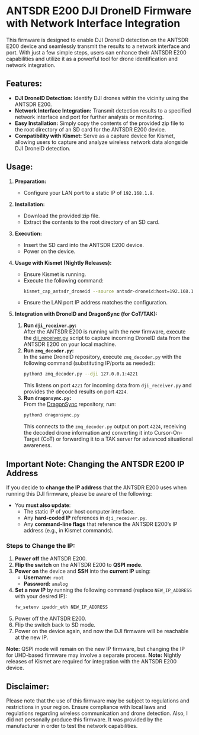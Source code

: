 # ANTSDR E200 DJI DroneID Firmware with Network Interface Integration

This firmware is designed to enable DJI DroneID detection on the ANTSDR E200 device and seamlessly transmit the results to a network interface and port. With just a few simple steps, users can enhance their ANTSDR E200 capabilities and utilize it as a powerful tool for drone identification and network integration.

## Features:

- **DJI DroneID Detection:** Identify DJI drones within the vicinity using the ANTSDR E200.  
- **Network Interface Integration:** Transmit detection results to a specified network interface and port for further analysis or monitoring.  
- **Easy Installation:** Simply copy the contents of the provided zip file to the root directory of an SD card for the ANTSDR E200 device.  
- **Compatibility with Kismet:** Serve as a capture device for Kismet, allowing users to capture and analyze wireless network data alongside DJI DroneID detection.

## Usage:

1. **Preparation:**
   - Configure your LAN port to a static IP of `192.168.1.9`.

2. **Installation:**
   - Download the provided zip file.
   - Extract the contents to the root directory of an SD card.

3. **Execution:**
   - Insert the SD card into the ANTSDR E200 device.
   - Power on the device.

4. **Usage with Kismet (Nightly Releases):**
   - Ensure Kismet is running.
   - Execute the following command:
     ```bash
     kismet_cap_antsdr_droneid --source antsdr-droneid:host=192.168.1.10,port=41030 --connect localhost:3501 --tcp
     ```
   - Ensure the LAN port IP address matches the configuration.

5. **Integration with DroneID and DragonSync (for CoT/TAK):**
   1. **Run `dji_receiver.py`:**  
      After the ANTSDR E200 is running with the new firmware, execute the [dji_receiver.py](https://github.com/alphafox02/DroneID/blob/main/dji_receiver.py) script to capture incoming DroneID data from the ANTSDR E200 on your local machine.
   2. **Run `zmq_decoder.py`:**  
      In the same DroneID repository, execute `zmq_decoder.py` with the following command (substituting IP/ports as needed):  
      ```bash
      python3 zmq_decoder.py --dji 127.0.0.1:4221
      ```
      This listens on port `4221` for incoming data from `dji_receiver.py` and provides the decoded results on port `4224`.
   3. **Run `dragonsync.py`:**  
      From the [DragonSync](https://github.com/alphafox02/DragonSync) repository, run:
      ```bash
      python3 dragonsync.py
      ```
      This connects to the `zmq_decoder.py` output on port `4224`, receiving the decoded drone information and converting it into Cursor-On-Target (CoT) or forwarding it to a TAK server for advanced situational awareness.

## Important Note: Changing the ANTSDR E200 IP Address

If you decide to **change the IP address** that the ANTSDR E200 uses when running this DJI firmware, please be aware of the following:

- You **must also update**:
  - The static IP of your host computer interface.
  - Any **hard-coded IP** references in `dji_receiver.py`.
  - Any **command-line flags** that reference the ANTSDR E200’s IP address (e.g., in Kismet commands).

### Steps to Change the IP:

1. **Power off** the ANTSDR E200.  
2. **Flip the switch** on the ANTSDR E200 to **QSPI mode**.  
3. **Power on** the device and **SSH** into the **current IP** using:
   - **Username:** `root`  
   - **Password:** `analog`  
4. **Set a new IP** by running the following command (replace `NEW_IP_ADDRESS` with your desired IP):
   ```bash
   fw_setenv ipaddr_eth NEW_IP_ADDRESS
5. Power off the ANTSDR E200.
6. Flip the switch back to SD mode.
7. Power on the device again, and now the DJI firmware will be reachable at the new IP.

**Note:** QSPI mode will remain on the new IP firmware, but changing the IP for UHD-based firmware may involve a separate process.
**Note:** Nightly releases of Kismet are required for integration with the ANTSDR E200 device.

## Disclaimer:

Please note that the use of this firmware may be subject to regulations and restrictions in your region. Ensure compliance with local laws and regulations regarding wireless communication and drone detection. Also, I did not personally produce this firmware. It was provided by the manufacturer in order to test the network capabilities. 
